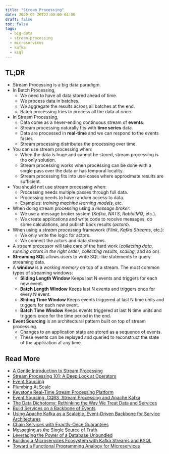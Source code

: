 ```yaml
---
title: "Stream Processing"
date: 2020-03-26T22:00:00-04:00
draft: false
toc: false
tags:
  - big-data
  - stream-processing
  - microservices
  - kafka
  - ksql
---
```


## TL;DR

  - Stream Processing is a big data paradigm.
  - In Batch Processing,
    - We need to have all data stored ahead of time.
    - We process data in batches.
    - We aggregate the results across all batches at the end.
    - Batch processing tries to process all the data at once.
  - In Stream Processing,
    - Data come as a never-ending continuous stream of **events**.
    - Stream processing naturally fits with **time series** data.
    - Data are processed in **real-time** and we can respond to the events faster.
    - Stream processing distributes the processing over time.
  - You can use stream processing when:
    - When the data is huge and cannot be stored, stream processing is the only solution.
    - Stream processing works when processing can be done with a single pass over the data or has temporal locality.
    - Stream processing fits into use-cases where approximate results are sufficient.
  - You should not use stream processing when:
    - Processing needs multiple passes through full data.
    - Processing needs to have random access to data.
    - Examples: _training machine learning models_, etc.
  - When doing stream processing using a _message broker_:
    - We use a message broker system (_Kafka_, _NATS_, _RabbitMQ_, etc.).
    - We create applications and write code to receive messages, do some calculations, and publish back results (_actors_).
  - When using a _stream processing_ framework (_Flink_, _Kafka Streams_, etc.):
    - We only write the logic for actors.
    - We connect the actors and data streams.
  - A stream processor will take care of the hard work (_collecting data_, _running actors in the right order_, _collecting results_, _scaling_, and so on).
  - **Streaming SQL** allows users to write SQL-like statements to query streaming data.
  - A **window** is a _working memory_ on top of a stream. The most common types of streaming windows:
    - **Sliding Length Window** Keeps last N events and triggers for each new event.
    - **Batch Length Window** Keeps last N events and triggers once for every N event.
    - **Sliding Time Window** Keeps events triggered at last N time units and triggers for each new event.
    - **Batch Time Window** Keeps events triggered at last N time units and triggers once for the time period in the end.
  - **Event Sourcing** is an architectural pattern built on top of stream processing.
    - Changes to an application state are stored as a sequence of events.
    - These events can be replayed and queried to reconstruct the state of the application at any time.

## Read More

  - [A Gentle Introduction to Stream Processing](https://medium.com/stream-processing/what-is-stream-processing-1eadfca11b97)
  - [Stream Processing 101: A Deep Look at Operators](https://medium.com/stream-processing/stream-processing-101-from-sql-to-streaming-sql-44d299cf38aa)
  - [Event Sourcing](https://martinfowler.com/eaaDev/EventSourcing.html)
  - [Plumbing At Scale](https://engineering.grab.com/plumbing-at-scale)
  - [Keystone Real-Time Stream Processing Platform](https://netflixtechblog.com/keystone-real-time-stream-processing-platform-a3ee651812a)
  - [Event Sourcing, CQRS, Stream Processing and Apache Kafka](https://www.confluent.io/blog/event-sourcing-cqrs-stream-processing-apache-kafka-whats-connection/)
  - [The Data Dichotomy: Rethinking the Way We Treat Data and Services](https://www.confluent.io/blog/data-dichotomy-rethinking-the-way-we-treat-data-and-services)
  - [Build Services on a Backbone of Events](https://www.confluent.io/blog/build-services-backbone-events)
  - [Using Apache Kafka as a Scalable, Event-Driven Backbone for Service Architectures](https://www.confluent.io/blog/apache-kafka-for-service-architectures)
  - [Chain Services with Exactly-Once Guarantees](https://www.confluent.io/blog/chain-services-exactly-guarantees)
  - [Messaging as the Single Source of Truth](https://www.confluent.io/blog/messaging-single-source-truth)
  - [Leveraging the Power of a Database Unbundled](https://www.confluent.io/blog/leveraging-power-database-unbundled)
  - [Building a Microservices Ecosystem with Kafka Streams and KSQL](https://www.confluent.io/blog/building-a-microservices-ecosystem-with-kafka-streams-and-ksql)
  - [Toward a Functional Programming Analogy for Microservices](https://www.confluent.io/blog/toward-functional-programming-analogy-microservices)
